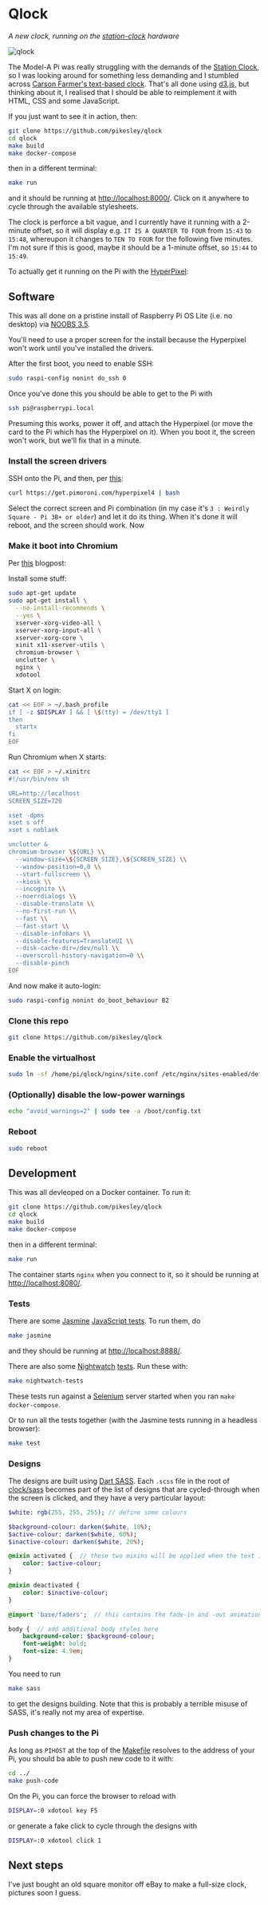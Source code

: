 # Qlock

_A new clock, running on the [station-clock](https://github.com/pikesley/station-clock) hardware_

![qlock](assets/images/qlock.png)

The Model-A Pi was really struggling with the demands of the [Station Clock](https://github.com/pikesley/station-clock), so I was looking around for something less demanding and I stumbled across [Carson Farmer's text-based clock](http://bl.ocks.org/carsonfarmer/a60c1ffa72bf58934bbd). That's all done using [d3.js](https://d3js.org/), but thinking about it, I realised that I should be able to reimplement it with HTML, CSS and some JavaScript.

If you just want to see it in action, then:

```bash
git clone https://github.com/pikesley/qlock
cd qlock
make build
make docker-compose
```

then in a different terminal:

```bash
make run
```

and it should be running at [http://localhost:8000/](http://localhost:8000/). Click on it anywhere to cycle through the available stylesheets.

The clock is perforce a bit vague, and I currently have it running with a 2-minute offset, so it will display e.g. `IT IS A QUARTER TO FOUR` from `15:43` to `15:48`, whereupon it changes to `TEN TO FOUR` for the following five minutes. I'm not sure if this is good, maybe it should be a 1-minute offset, so `15:44` to `15:49`.

To actually get it running on the Pi with the [HyperPixel](https://shop.pimoroni.com/products/hyperpixel-4-square?variant=30138251444307):

## Software

This was all done on a pristine install of Raspberry Pi OS Lite (i.e. no desktop) via [NOOBS 3.5](https://www.raspberrypi.org/downloads/noobs/).

You'll need to use a proper screen for the install because the Hyperpixel won't work until you've installed the drivers.

After the first boot, you need to enable SSH:

```bash
sudo raspi-config nonint do_ssh 0
```

Once you've done this you should be able to get to the Pi with

```bash
ssh pi@raspberrypi.local
```

Presuming this works, power it off, and attach the Hyperpixel (or move the card to the Pi which has the Hyperpixel on it). When you boot it, the screen won't work, but we'll fix that in a minute.

### Install the screen drivers

SSH onto the Pi, and then, per [this](https://github.com/pimoroni/hyperpixel4):

```bash
curl https://get.pimoroni.com/hyperpixel4 | bash
```

Select the correct screen and Pi combination (in my case it's `3 : Weirdly Square - Pi 3B+ or older`) and let it do its thing. When it's done it will reboot, and the screen should work. Now

### Make it boot into Chromium

Per [this](https://blog.r0b.io/post/minimal-rpi-kiosk/) blogpost:

Install some stuff:

```bash
sudo apt-get update
sudo apt-get install \
  --no-install-recommends \
  --yes \
  xserver-xorg-video-all \
  xserver-xorg-input-all \
  xserver-xorg-core \
  xinit x11-xserver-utils \
  chromium-browser \
  unclutter \
  nginx \
  xdotool
```

Start X on login:

```bash
cat << EOF > ~/.bash_profile
if [ -z $DISPLAY ] && [ \$(tty) = /dev/tty1 ]
then
  startx
fi
EOF
```

Run Chromium when X starts:

```bash
cat << EOF > ~/.xinitrc
#!/usr/bin/env sh

URL=http://localhost
SCREEN_SIZE=720

xset -dpms
xset s off
xset s noblank

unclutter &
chromium-browser \${URL} \\
  --window-size=\${SCREEN_SIZE},\${SCREEN_SIZE} \\
  --window-position=0,0 \\
  --start-fullscreen \\
  --kiosk \\
  --incognito \\
  --noerrdialogs \\
  --disable-translate \\
  --no-first-run \\
  --fast \\
  --fast-start \\
  --disable-infobars \\
  --disable-features=TranslateUI \\
  --disk-cache-dir=/dev/null \\
  --overscroll-history-navigation=0 \\
  --disable-pinch
EOF
```

And now make it auto-login:

```bash
sudo raspi-config nonint do_boot_behaviour B2
```

### Clone this repo

```bash
git clone https://github.com/pikesley/qlock
```

### Enable the virtualhost

```bash
sudo ln -sf /home/pi/qlock/nginx/site.conf /etc/nginx/sites-enabled/default
```

### (Optionally) disable the low-power warnings

```bash
echo "avoid_warnings=2" | sudo tee -a /boot/config.txt
```

### Reboot

```bash
sudo reboot
```

## Development

This was all devleoped on a Docker container. To run it:

```bash
git clone https://github.com/pikesley/qlock
cd qlock
make build
make docker-compose
```

then in a different terminal:

```bash
make run
```

The container starts `nginx` when you connect to it, so it should be running at [http://localhost:8080/](http://localhost:8080/).

### Tests

There are some [Jasmine](https://jasmine.github.io/) [JavaScript tests](spec/javascripts). To run them, do

```bash
make jasmine
```

and they should be running at [http://localhost:8888/](http://localhost:8888/).

There are also some [Nightwatch](https://nightwatchjs.org/) [tests](spec/javascripts/nightwatch/qlock-tests.js). Run these with:

```bash
make nightwatch-tests
```

These tests run against a [Selenium](https://www.selenium.dev/) server started when you ran `make docker-compose`.

Or to run all the tests together (with the Jasmine tests running in a headless browser):

```bash
make test
```

### Designs

The designs are built using [Dart SASS](https://sass-lang.com/dart-sass). Each `.scss` file in the root of [clock/sass](clock/sass) becomes part of the list of designs that are cycled-through when the screen is clicked, and they have a very particular layout:

```sass
$white: rgb(255, 255, 255); // define some colours

$background-colour: darken($white, 10%);
$active-colour: darken($white, 60%);
$inactive-colour: darken($white, 20%);

@mixin activated {  // these two mixins will be applied when the text is faded in or out
    color: $active-colour;
}

@mixin deactivated {
    color: $inactive-colour;
}

@import 'base/faders';  // this contains the fade-in and -out animations

body {  // add additional body styles here
    background-color: $background-colour;
    font-weight: bold;
    font-size: 4.9em;
}
```

You need to run

```bash
make sass
```

to get the designs building. Note that this is probably a terrible misuse of SASS, it's really not my area of expertise.

### Push changes to the Pi

As long as `PIHOST` at the top of the [Makefile](Makefile) resolves to the address of your Pi, you should ba able to push new code to it with:

```bash
cd ../
make push-code
```

On the Pi, you can force the browser to reload with

```bash
DISPLAY=:0 xdotool key F5
```

or generate a fake click to cycle through the designs with

```bash
DISPLAY=:0 xdotool click 1
```

## Next steps

I've just bought an old square monitor off eBay to make a full-size clock, pictures soon I guess.
